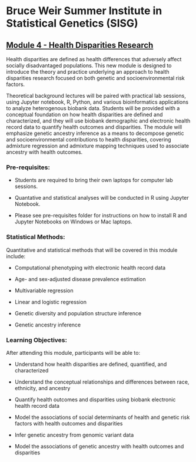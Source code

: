 
# Bruce Weir Summer Institute in Statistical Genetics (SISG)

## [Module 4 - Health Disparities Research](https://sisg.biosciences.gatech.edu/sisg-module-4/)

Health disparities are defined as health differences that adversely affect socially disadvantaged populations.  This new module is designed to introduce the theory and practice underlying an approach to health disparities research focused on both genetic and socioenvironmental risk factors. 

Theoretical background lectures will be paired with practical lab sessions, using Jupyter notebook, R, Python, and various bioinformatics applications to analyze heterogenous biobank data.  Students will be provided with a conceptual foundation on how health disparities are defined and characterized, and they will use biobank demographic and electronic health record data to quantify health outcomes and disparities.  The module will emphasize genetic ancestry inference as a means to decompose genetic and socioenvironmental contributions to health disparities, covering admixture regression and admixture mapping techniques used to associate ancestry with health outcomes. 

### Pre-requisites:

+ Students are required to bring their own laptops for computer lab sessions.

+ Quantative and statistical analyses will be conducted in R using Jupyter Notebook.

+ Please see pre-requisites folder for instructions on how to install R and Jupyter Notebooks on Windows or Mac laptops. 

### Statistical Methods:

Quantitative and statistical methods that will be covered in this module include:

+ Computational phenotyping with electronic health record data
  
+ Age- and sex-adjusted disease prevalence estimation

+ Multivariable regression

+ Linear and logistic regression

+ Genetic diversity and population structure inference

+ Genetic ancestry inference

### Learning Objectives:

After attending this module, participants will be able to: 

+ Understand how health disparities are defined, quantified, and characterized

+ Understand the conceptual relationships and differences between race, ethnicity, and ancestry

+ Quantify health outcomes and disparities using biobank electronic health record data

+ Model the associations of social determinants of health and genetic risk factors with health outcomes and disparities

+ Infer genetic ancestry from genomic variant data

+ Model the associations of genetic ancestry with health outcomes and disparities





 
